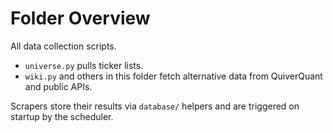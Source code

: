 # Folder Overview

All data collection scripts.
- `universe.py` pulls ticker lists.
- `wiki.py` and others in this folder fetch alternative data from QuiverQuant
  and public APIs.

Scrapers store their results via `database/` helpers and are triggered on
startup by the scheduler.
